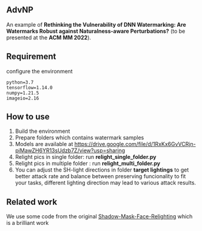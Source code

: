 ## AdvNP
An example of **Rethinking the Vulnerability of DNN Watermarking: Are**
**Watermarks Robust against Naturalness-aware Perturbations?**   (to be presented at the **ACM MM 2022**).

## Requirement

configure the environment

```
python=3.7
tensorflow=1.14.0
numpy=1.21.5
imageio=2.16
```

## How to use

1. Build the environment
2. Prepare folders which contains watermark samples
2. Models are available at  https://drive.google.com/file/d/1RxKx6GvVCRjn-piMawZH6YR13sUdzb7Z/view?usp=sharing
3. Relight pics in single folder: run **relight_single_folder.py**
4. Relight pics in multiple folder : run **relight_multi_folder.py**
5. You can adjust the SH-light directions in folder **target lightings** to get better attack rate and balance between preserving funcionality  to fit your tasks, different lighting direction may lead to various attack results.

## Related work

We use some code from the original  [Shadow-Mask-Face-Relighting](https://github.com/andrewhou1/Shadow-Mask-Face-Relighting) which is a brilliant work


